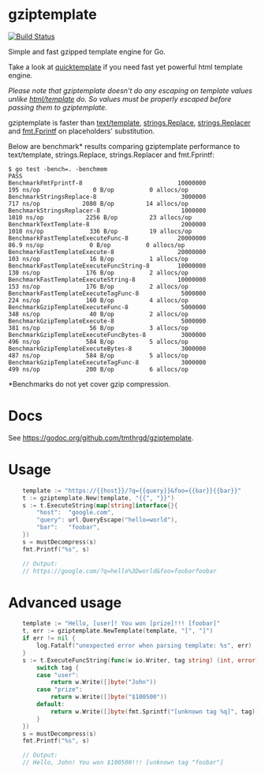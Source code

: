 gziptemplate
============

[![Build Status](https://travis-ci.com/tmthrgd/gziptemplate.svg?token=zvBahcneBzztKy9scr2f&branch=master)](https://travis-ci.com/tmthrgd/gziptemplate)

Simple and fast gzipped template engine for Go.

Take a look at [quicktemplate](https://github.com/valyala/quicktemplate) if you  need fast yet powerful html template engine.

*Please note that gziptemplate doesn't do any escaping on template values
unlike [html/template](https://golang.org/pkg/html/template/) do. So values
must be properly escaped before passing them to gziptemplate.*

gziptemplate is faster than [text/template](https://golang.org/pkg/text/template/),
[strings.Replace](https://golang.org/pkg/strings/#Replace),
[strings.Replacer](https://golang.org/pkg/strings/#Replacer)
and [fmt.Fprintf](https://golang.org/pkg/fmt/#Fprintf) on placeholders' substitution.

Below are benchmark* results comparing gziptemplate performance to text/template,
strings.Replace, strings.Replacer and fmt.Fprintf:

```
$ go test -bench=. -benchmem
PASS
BenchmarkFmtFprintf-8                           10000000               195 ns/op               0 B/op          0 allocs/op
BenchmarkStringsReplace-8                        3000000               717 ns/op            2080 B/op         14 allocs/op
BenchmarkStringsReplacer-8                       1000000              1010 ns/op            2256 B/op         23 allocs/op
BenchmarkTextTemplate-8                          2000000              1010 ns/op             336 B/op         19 allocs/op
BenchmarkFastTemplateExecuteFunc-8              20000000                86.9 ns/op             0 B/op          0 allocs/op
BenchmarkFastTemplateExecute-8                  20000000               103 ns/op              16 B/op          1 allocs/op
BenchmarkFastTemplateExecuteFuncString-8        10000000               130 ns/op             176 B/op          2 allocs/op
BenchmarkFastTemplateExecuteString-8            10000000               153 ns/op             176 B/op          2 allocs/op
BenchmarkFastTemplateExecuteTagFunc-8            5000000               224 ns/op             160 B/op          4 allocs/op
BenchmarkGzipTemplateExecuteFunc-8               5000000               348 ns/op              40 B/op          2 allocs/op
BenchmarkGzipTemplateExecute-8                   5000000               381 ns/op              56 B/op          3 allocs/op
BenchmarkGzipTemplateExecuteFuncBytes-8          3000000               496 ns/op             584 B/op          5 allocs/op
BenchmarkGzipTemplateExecuteBytes-8              3000000               487 ns/op             584 B/op          5 allocs/op
BenchmarkGzipTemplateExecuteTagFunc-8            3000000               499 ns/op             200 B/op          6 allocs/op
```

*Benchmarks do not yet cover gzip compression.


Docs
====

See https://godoc.org/github.com/tmthrgd/gziptemplate.


Usage
=====

```go
	template := "https://{{host}}/?q={{query}}&foo={{bar}}{{bar}}"
	t := gziptemplate.New(template, "{{", "}}")
	s := t.ExecuteString(map[string]interface{}{
		"host":  "google.com",
		"query": url.QueryEscape("hello=world"),
		"bar":   "foobar",
	})
	s = mustDecompress(s)
	fmt.Printf("%s", s)

	// Output:
	// https://google.com/?q=hello%3Dworld&foo=foobarfoobar
```


Advanced usage
==============

```go
	template := "Hello, [user]! You won [prize]!!! [foobar]"
	t, err := gziptemplate.NewTemplate(template, "[", "]")
	if err != nil {
		log.Fatalf("unexpected error when parsing template: %s", err)
	}
	s := t.ExecuteFuncString(func(w io.Writer, tag string) (int, error) {
		switch tag {
		case "user":
			return w.Write([]byte("John"))
		case "prize":
			return w.Write([]byte("$100500"))
		default:
			return w.Write([]byte(fmt.Sprintf("[unknown tag %q]", tag)))
		}
	})
	s = mustDecompress(s)
	fmt.Printf("%s", s)

	// Output:
	// Hello, John! You won $100500!!! [unknown tag "foobar"]
```
